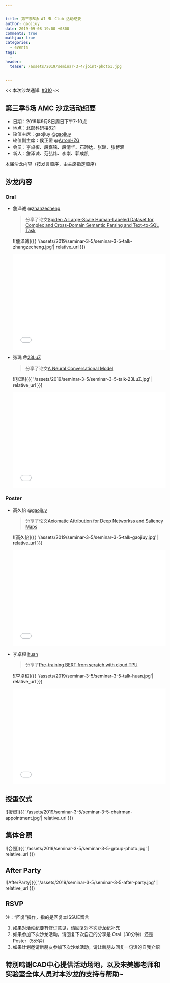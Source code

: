 ```yaml
---


title: 第三季5场 AI ML Club 活动纪要
author: gaojiuy
date: 2019-09-08 19:00 +0800
comments: true
mathjax: true
categories:
  - events
tags:
  - 
header:
  teaser: /assets/2019/seminar-3-4/joint-photo1.jpg


---
```


<< 本次沙龙通知: [#310](https://github.com/BUPT/ai-ml.club/issues/310)  <<

## 第三季5场 AMC 沙龙活动纪要

- 日期：2019年9月8日周日下午7-10点
- 地点：北邮科研楼821
- 轮值主席：gaojiuy @[gaojiuy](https://github.com/gaojiuy)
- 轮值副主席：侯正罡 @[ArronHZG](https://github.com/ArronHZG)
- 会员：李卓桓、段嘉铭、段清华、石珅达、张璐、张博涵
- 新人：詹泽诚、范弘炜、李崇、郭成凯

本届沙龙内容（按发言顺序，由主席指定顺序)

## 沙龙内容

### Oral

- 詹泽诚 @[zhanzecheng](https://github.com/zhanzecheng)

  > 分享了论文[Spider: A Large-Scale Human-Labeled Dataset for Complex and Cross-Domain Semantic Parsing and Text-to-SQL Task](https://arxiv.org/pdf/1809.08887.pdf)

  ![詹泽诚]({{ '/assets/2019/seminar-3-5/seminar-3-5-talk-zhangzecheng.jpg'| relative_url }})

  <div class="zoom-container" style="
      position: relative;
      padding-bottom:56.25%;
      padding-top:30px;
      height:0;
      overflow:hidden;
  ">
    <iframe
      src='{{ '/assets/js/viewer-js/#https://arxiv.org/pdf/1809.08887.pdf' | relative_url }}'
      width='560'
      height='315'
      allowfullscreen
      webkitallowfullscreen
      frameborder="0"
      style="
        position: absolute;
        top:0;
        left:0;
        width:100%;
        height:100%;
      "
    ></iframe>
   </div>

- 张璐 @[23LuZ](https://github.com/23LuZ)

  > 分享了论文[A Neural Conversational Model](https://arxiv.org/pdf/1506.05869.pdf)

  ![张璐]({{ '/assets/2019/seminar-3-5/seminar-3-5-talk-23LuZ.jpg'| relative_url }})

  <div class="zoom-container" style="
      position: relative;
      padding-bottom:56.25%;
      padding-top:30px;
      height:0;
      overflow:hidden;
  ">
    <iframe
      src='{{ '/assets/js/viewer-js/#https://arxiv.org/pdf/1506.05869.pdf' | relative_url }}'
      width='560'
      height='315'
      allowfullscreen
      webkitallowfullscreen
      frameborder="0"
      style="
        position: absolute;
        top:0;
        left:0;
        width:100%;
        height:100%;
      "
    ></iframe>
   </div>

### Poster

- 高久怡 @[gaojiuy](https://github.com/gaojiuy)

  > 分享了论文[Axiomatic Attribution for Deep Networkss and Saliency Maps](https://arxiv.org/pdf/1703.01365.pdf)

  ![高久怡]({{ '/assets/2019/seminar-3-5/seminar-3-5-talk-gaojiuy.jpg'| relative_url }})

  <div class="zoom-container" style="
      position: relative;
      padding-bottom:56.25%;
      padding-top:30px;
      height:0;
      overflow:hidden;
  ">
    <iframe
      src='{{ '/assets/js/viewer-js/#https://arxiv.org/pdf/1703.01365.pdf' | relative_url }}'
      width='560'
      height='315'
      allowfullscreen
      webkitallowfullscreen
      frameborder="0"
      style="
        position: absolute;
        top:0;
        left:0;
        width:100%;
        height:100%;
      "
    ></iframe>
  </div>

- 李卓桓 [huan](https://github.com/huan)

  > 分享了[Pre-training BERT from scratch with cloud TPU](https://towardsdatascience.com/pre-training-bert-from-scratch-with-cloud-tpu-6e2f71028379)

  ![李卓桓]({{ '/assets/2019/seminar-3-5/seminar-3-5-talk-huan.jpg'| relative_url }})

  <div class="zoom-container" style="
      position: relative;
      padding-bottom:56.25%;
      padding-top:30px;
      height:0;
      overflow:hidden;
  ">
    <iframe
      src='{{ '/assets/js/viewer-js/#https://towardsdatascience.com/pre-training-bert-from-scratch-with-cloud-tpu-6e2f71028379' | relative_url }}'
      width='560'
      height='315'
      allowfullscreen
      webkitallowfullscreen
      frameborder="0"
      style="
        position: absolute;
        top:0;
        left:0;
        width:100%;
        height:100%;
      "
    ></iframe>
  </di>



## 授蛋仪式


![授蛋]({{ '/assets/2019/seminar-3-5/seminar-3-5-chairman-appointment.jpg'| relative_url }})


## 集体合照


![合照]({{ '/assets/2019/seminar-3-5/seminar-3-5-group-photo.jpg' | relative_url }})


## After Party


![AfterParty]({{ '/assets/2019/seminar-3-5/seminar-3-5-after-party.jpg' | relative_url }})


## RSVP

注：“回复”操作，指的是回复本ISSUE留言

1. 如果对活动纪要有修订意见，请回复对本次沙龙纪补充
2. 如果参加下次沙龙活动，请回复下次自己的分享是 Oral（30分钟）还是Poster（5分钟）
3. 如果计划邀请新朋友参加下次沙龙活动，请让新朋友回复一句话的自我介绍

## 特别鸣谢CAD中心提供活动场地，以及宋美娜老师和实验室全体人员对本沙龙的支持与帮助~
